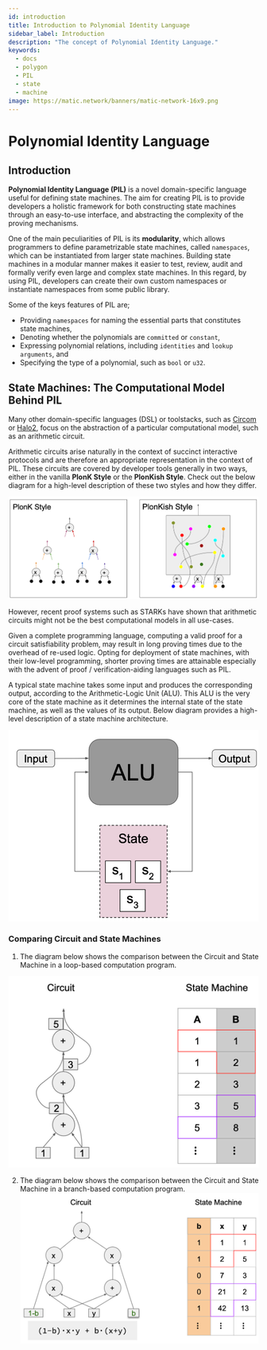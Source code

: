 ```yaml
---
id: introduction
title: Introduction to Polynomial Identity Language
sidebar_label: Introduction
description: "The concept of Polynomial Identity Language."
keywords:
  - docs
  - polygon
  - PIL
  - state
  - machine
image: https://matic.network/banners/matic-network-16x9.png
---
```


# **Polynomial Identity Language**

## **Introduction**

**Polynomial Identity Language (PIL)** is a novel domain-specific language useful for defining state machines. The aim for creating PIL is to provide developers a holistic framework for both constructing state machines through an easy-to-use interface, and abstracting the complexity of the proving mechanisms.

One of the main peculiarities of PIL is its **modularity**, which allows programmers to define parametrizable state machines, called $\texttt{namespaces}$, which can be instantiated from larger state machines. Building state machines in a modular manner makes it easier to test, review, audit and formally verify even large and complex state machines. In this regard, by using PIL, developers can create their own custom namespaces or instantiate namespaces from some public library.

Some of the keys features of PIL are;

- Providing $\texttt{namespaces}$ for naming the essential parts that constitutes state machines,
- Denoting whether the polynomials are $\texttt{committed}$ or $\texttt{constant}$,
- Expressing polynomial relations, including $\texttt{identities}$ and $\texttt{lookup arguments}$, and
- Specifying the type of a polynomial, such as $\texttt{bool}$ or $\texttt{u32}$.

## **State Machines: The Computational Model Behind PIL**

Many other domain-specific languages (DSL) or toolstacks, such as [Circom](https://docs.circom.io/) or [Halo2](https://zcash.github.io/halo2/), focus on the abstraction of a particular computational model, such as an arithmetic circuit.

Arithmetic circuits arise naturally in the context of succinct interactive protocols and are therefore an appropriate representation in the context of PIL. These circuits are covered by developer tools generally in two ways, either in the vanilla **PlonK Style** or the **PlonKish Style**. Check out the below diagram for a high-level description of these two styles and how they differ.

![Vanilla Plonk vs PlonKish Circuit Representation Style](figures/fig1-plnk-plnkish.png)

However, recent proof systems such as STARKs have shown that arithmetic circuits might not be the best computational models in all use-cases.

Given a complete programming language, computing a valid proof for a circuit satisfiability problem, may result in long proving times due to the overhead of re-used logic. Opting for deployment of state machines, with their low-level programming, shorter proving times are attainable especially with the advent of proof / verification-aiding languages such as PIL.

A typical state machine takes some input and produces the corresponding output, according to the Arithmetic-Logic Unit (ALU). This ALU is the very core of the state machine as it determines the internal state of the state machine, as well as the values of its output. Below diagram provides a high-level description of a state machine architecture. 

![Architectural view of a State Machine](figures/fig2-alu-3states.png)

### **Comparing Circuit and State Machines**

1. The diagram below shows the comparison between the Circuit and State Machine in a loop-based computation program.

  ![Circuit and state machine comparison in a loop-based computation](figures/fig3-crct-sm.png)

2. The diagram below shows the comparison between the Circuit and State Machine in a branch-based computation program.
  ![Circuit and State Machine comparison in a branch-based computation](figures/fig4-arth-crct-sm.png)
